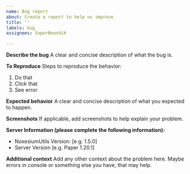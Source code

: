 ```yaml
---
name: Bug report
about: Create a report to help us improve
title: ''
labels: bug
assignees: SuperNeon4ik

---
```


**Describe the bug**
A clear and concise description of what the bug is.

**To Reproduce**
Steps to reproduce the behavior:
1. Do that
2. Click that
3. See error

**Expected behavior**
A clear and concise description of what you expected to happen.

**Screenshots**
If applicable, add screenshots to help explain your problem.

**Server Information (please complete the following information):**
 - NoxesiumUtils Version: [e.g. 1.5.0]
 - Server Version [e.g. Paper 1.20.1]

**Additional context**
Add any other context about the problem here. Maybe errors in console or something else you have, that may help.
